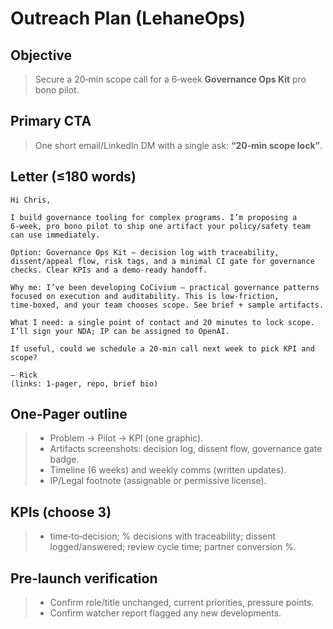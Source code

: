 # Outreach Plan (LehaneOps)

## Objective
> Secure a 20‑min scope call for a 6‑week **Governance Ops Kit** pro bono pilot.

## Primary CTA
> One short email/LinkedIn DM with a single ask: **“20‑min scope lock”**.

## Letter (≤180 words)
```
Hi Chris,

I build governance tooling for complex programs. I’m proposing a 6‑week, pro bono pilot to ship one artifact your policy/safety team can use immediately.

Option: Governance Ops Kit — decision log with traceability, dissent/appeal flow, risk tags, and a minimal CI gate for governance checks. Clear KPIs and a demo-ready handoff.

Why me: I’ve been developing CoCivium — practical governance patterns focused on execution and auditability. This is low‑friction, time‑boxed, and your team chooses scope. See brief + sample artifacts.

What I need: a single point of contact and 20 minutes to lock scope. I’ll sign your NDA; IP can be assigned to OpenAI.

If useful, could we schedule a 20‑min call next week to pick KPI and scope?

— Rick
(links: 1‑pager, repo, brief bio)
```

## One‑Pager outline
> - Problem → Pilot → KPI (one graphic).
> - Artifacts screenshots: decision log, dissent flow, governance gate badge.
> - Timeline (6 weeks) and weekly comms (written updates).
> - IP/Legal footnote (assignable or permissive license).

## KPIs (choose 3)
> - time‑to‑decision; % decisions with traceability; dissent logged/answered; review cycle time; partner conversion %.

## Pre‑launch verification
> - Confirm role/title unchanged, current priorities, pressure points.
> - Confirm watcher report flagged any new developments.


